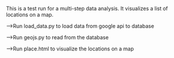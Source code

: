 This is a test run for a multi-step data analysis. It visualizes a list of locations on a map.

-->Run load_data.py to load data from google api to database

-->Run geojs.py to read from the database

-->Run place.html to visualize the locations on a map
